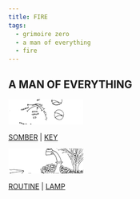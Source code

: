 ```yaml
---
title: FIRE
tags:
  - grimoire zero
  - a man of everything
  - fire
---
```

## A MAN OF EVERYTHING

[![key](key-t.png)](key)

[SOMBER](somber) | [KEY](key)

[![lamp](lamp-t.png)](lamp)

[ROUTINE](routine) | [LAMP](lamp)
